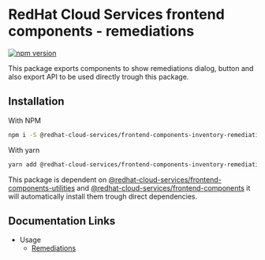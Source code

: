# RedHat Cloud Services frontend components - remediations
[![npm version](https://badge.fury.io/js/%40redhat-cloud-services%2Ffrontend-components-remediations.svg)](https://badge.fury.io/js/%40redhat-cloud-services%2Ffrontend-components-remediations)

This package exports components to show remediations dialog, button and also export API to be used directly trough this package.

## Installation
With NPM
```bash
npm i -S @redhat-cloud-services/frontend-components-inventory-remediations
```

With yarn
```bash
yarn add @redhat-cloud-services/frontend-components-inventory-remediations
```

This package is dependent on [@redhat-cloud-services/frontend-components-utilities](https://www.npmjs.com/package/@redhat-cloud-services/frontend-components-utilities) and [@redhat-cloud-services/frontend-components](https://www.npmjs.com/package/@redhat-cloud-services/frontend-components) it will automatically install them trough direct dependencies.

## Documentation Links

* Usage
    * [Remediations](doc/remediations.md)

